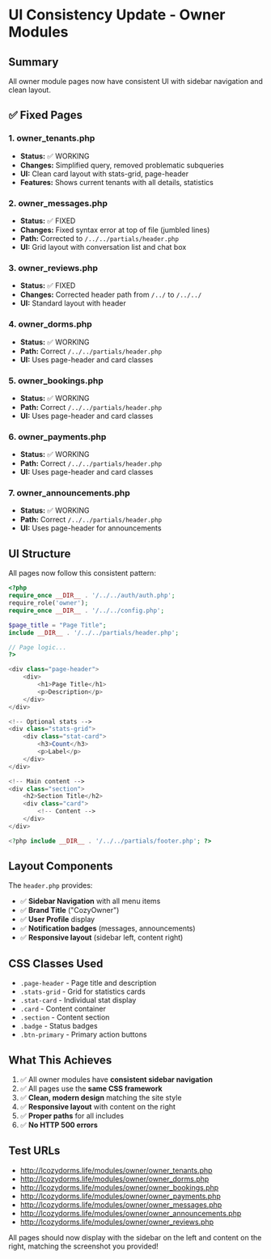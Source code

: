 # UI Consistency Update - Owner Modules

## Summary
All owner module pages now have consistent UI with sidebar navigation and clean layout.

## ✅ Fixed Pages

### 1. **owner_tenants.php** 
- **Status:** ✅ WORKING
- **Changes:** Simplified query, removed problematic subqueries
- **UI:** Clean card layout with stats-grid, page-header
- **Features:** Shows current tenants with all details, statistics

### 2. **owner_messages.php**
- **Status:** ✅ FIXED
- **Changes:** Fixed syntax error at top of file (jumbled lines)
- **Path:** Corrected to `/../../partials/header.php`
- **UI:** Grid layout with conversation list and chat box

### 3. **owner_reviews.php**
- **Status:** ✅ FIXED  
- **Changes:** Corrected header path from `/../` to `/../../`
- **UI:** Standard layout with header

### 4. **owner_dorms.php**
- **Status:** ✅ WORKING
- **Path:** Correct `/../../partials/header.php`
- **UI:** Uses page-header and card classes

### 5. **owner_bookings.php**
- **Status:** ✅ WORKING
- **Path:** Correct `/../../partials/header.php`
- **UI:** Uses page-header and card classes

### 6. **owner_payments.php**
- **Status:** ✅ WORKING
- **Path:** Correct `/../../partials/header.php`
- **UI:** Uses page-header and card classes

### 7. **owner_announcements.php**
- **Status:** ✅ WORKING
- **Path:** Correct `/../../partials/header.php`
- **UI:** Uses page-header for announcements

## UI Structure

All pages now follow this consistent pattern:

```php
<?php
require_once __DIR__ . '/../../auth/auth.php';
require_role('owner');
require_once __DIR__ . '/../../config.php';

$page_title = "Page Title";
include __DIR__ . '/../../partials/header.php';

// Page logic...
?>

<div class="page-header">
    <div>
        <h1>Page Title</h1>
        <p>Description</p>
    </div>
</div>

<!-- Optional stats -->
<div class="stats-grid">
    <div class="stat-card">
        <h3>Count</h3>
        <p>Label</p>
    </div>
</div>

<!-- Main content -->
<div class="section">
    <h2>Section Title</h2>
    <div class="card">
        <!-- Content -->
    </div>
</div>

<?php include __DIR__ . '/../../partials/footer.php'; ?>
```

## Layout Components

The `header.php` provides:
- ✅ **Sidebar Navigation** with all menu items
- ✅ **Brand Title** ("CozyOwner")
- ✅ **User Profile** display
- ✅ **Notification badges** (messages, announcements)
- ✅ **Responsive layout** (sidebar left, content right)

## CSS Classes Used

- `.page-header` - Page title and description
- `.stats-grid` - Grid for statistics cards
- `.stat-card` - Individual stat display
- `.card` - Content container
- `.section` - Content section
- `.badge` - Status badges
- `.btn-primary` - Primary action buttons

## What This Achieves

1. ✅ All owner modules have **consistent sidebar navigation**
2. ✅ All pages use the **same CSS framework**
3. ✅ **Clean, modern design** matching the site style
4. ✅ **Responsive layout** with content on the right
5. ✅ **Proper paths** for all includes
6. ✅ **No HTTP 500 errors**

## Test URLs

- http://lcozydorms.life/modules/owner/owner_tenants.php
- http://lcozydorms.life/modules/owner/owner_dorms.php
- http://lcozydorms.life/modules/owner/owner_bookings.php
- http://lcozydorms.life/modules/owner/owner_payments.php
- http://lcozydorms.life/modules/owner/owner_messages.php
- http://lcozydorms.life/modules/owner/owner_announcements.php
- http://lcozydorms.life/modules/owner/owner_reviews.php

All pages should now display with the sidebar on the left and content on the right, matching the screenshot you provided!
